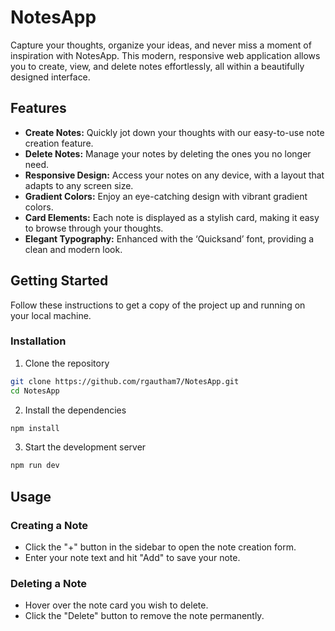 # NotesApp
Capture your thoughts, organize your ideas, and never miss a moment of inspiration with NotesApp. This modern, responsive web application allows you to create, view, and delete notes effortlessly, all within a beautifully designed interface.

## Features
- **Create Notes:** Quickly jot down your thoughts with our easy-to-use note creation feature.
- **Delete Notes:** Manage your notes by deleting the ones you no longer need.
- **Responsive Design:** Access your notes on any device, with a layout that adapts to any screen size.
- **Gradient Colors:** Enjoy an eye-catching design with vibrant gradient colors.
- **Card Elements:** Each note is displayed as a stylish card, making it easy to browse through your thoughts.
- **Elegant Typography:** Enhanced with the ‘Quicksand’ font, providing a clean and modern look.

## Getting Started
Follow these instructions to get a copy of the project up and running on your local machine.

### Installation
1.	Clone the repository
```bash
git clone https://github.com/rgautham7/NotesApp.git
cd NotesApp
```
2.	Install the dependencies
```bash
npm install
````
3.	Start the development server
```bash
npm run dev
```

## Usage

### Creating a Note
- Click the "+" button in the sidebar to open the note creation form.
-	Enter your note text and hit "Add" to save your note.
### Deleting a Note
-	Hover over the note card you wish to delete.
-	Click the "Delete" button to remove the note permanently.
